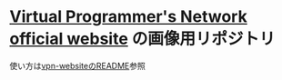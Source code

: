 # [Virtual Programmer's Network official website](https://github.com/VirtualProgrammersNetwork/vpn-website) の画像用リポジトリ

使い方は[vpn-websiteのREADME](https://github.com/VirtualProgrammersNetwork/vpn-website/blob/main/README.md)参照
